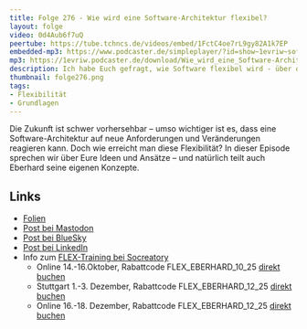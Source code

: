 ```yaml
---
title: Folge 276 - Wie wird eine Software-Architektur flexibel?
layout: folge
video: 0d4Aub6f7uQ
peertube: https://tube.tchncs.de/videos/embed/1FctC4oe7rL9gy82A1k7EP
embedded-mp3: https://www.podcaster.de/simpleplayer/?id=show~1evriw~software-architektur-im-stream~pod-36f1173a4c71b80a948f80171f98&v=1756783779
mp3: https://1evriw.podcaster.de/download/Wie_wird_eine_Software-Architektur_flexibel.mp3
description: Ich habe Euch gefragt, wie Software flexibel wird - über die Antworten sprechen wir hier.
thumbnail: folge276.png
tags:
- Flexibilität
- Grundlagen
---
```


Die Zukunft ist schwer vorhersehbar – umso wichtiger ist es, dass eine
Software-Architektur auf neue Anforderungen und Veränderungen
reagieren kann. Doch wie erreicht man diese Flexibilität? In dieser
Episode sprechen wir über Eure Ideen und Ansätze – und natürlich teilt
auch Eberhard seine eigenen Konzepte.

## Links

- [Folien](/sketchnotes/folge276.pdf)
- [Post bei Mastodon](https://mastodon.social/@ewolff/115090064962455079)
- [Post bei BlueSky](https://bsky.app/profile/ewolff.com/post/3lxaca7tdfl2h)
- [Post bei LinkedIn](https://www.linkedin.com/posts/eberhardwolff_mich-interessiert-wie-erreicht-man-eine-activity-7365771197654917120-f1ot/)
- Info zum [FLEX-Training bei Socreatory](https://www.socreatory.com/de/trainings/flex)
  - Online 14.-16.Oktober, Rabattcode FLEX_EBERHARD_10_25 [direkt buchen](https://pretix.eu/socreatory/flex--online/redeem?voucher=FLEX_EBERHARD_10_25&subevent=4298264)
  - Stuttgart 1.-3. Dezember, Rabattcode FLEX_EBERHARD_12_25 [direkt buchen](https://pretix.eu/socreatory/flex--praesenz/redeem?voucher=FLEX_EBERHARD_12_25&subevent=4290059)
  - Online 16.-18. Dezember, Rabattcode FLEX_EBERHARD_12_25 [direkt buchen](https://pretix.eu/socreatory/flex--online/redeem?voucher=FLEX_EBERHARD_12_25&subevent=4298283)
